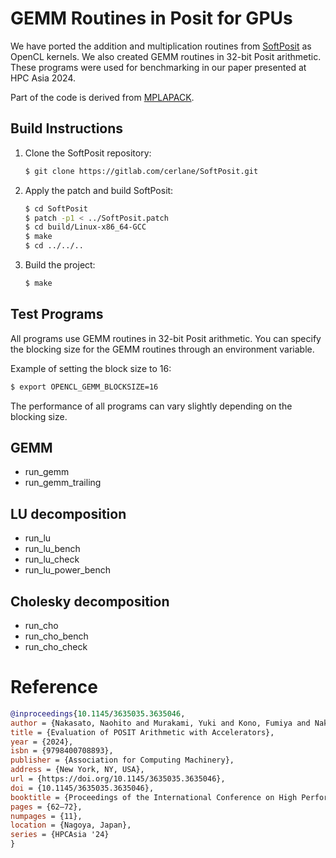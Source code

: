 # GEMM Routines in Posit for GPUs

We have ported the addition and multiplication routines from [SoftPosit](https://gitlab.com/cerlane/SoftPosit.git) as OpenCL kernels. We also created GEMM routines in 32-bit Posit arithmetic. These programs were used for benchmarking in our paper presented at HPC Asia 2024.

Part of the code is derived from [MPLAPACK](https://github.com/nakatamaho/mplapack).

## Build Instructions

1. Clone the SoftPosit repository:
    ```bash
    $ git clone https://gitlab.com/cerlane/SoftPosit.git
    ```

2. Apply the patch and build SoftPosit:
    ```bash
    $ cd SoftPosit
    $ patch -p1 < ../SoftPosit.patch
    $ cd build/Linux-x86_64-GCC
    $ make
    $ cd ../../..
    ```

3. Build the project:
    ```bash
    $ make
    ```

## Test Programs

All programs use GEMM routines in 32-bit Posit arithmetic. You can specify the blocking size for the GEMM routines through an environment variable.

Example of setting the block size to 16:
```bash
$ export OPENCL_GEMM_BLOCKSIZE=16
```

The performance of all programs can vary slightly depending on the blocking size.

## GEMM
- run_gemm
- run_gemm_trailing

## LU decomposition
- run_lu
- run_lu_bench
- run_lu_check
- run_lu_power_bench

## Cholesky decomposition
- run_cho 
- run_cho_bench
- run_cho_check

# Reference 
```bibtex
@inproceedings{10.1145/3635035.3635046,
author = {Nakasato, Naohito and Murakami, Yuki and Kono, Fumiya and Nakata, Maho},
title = {Evaluation of POSIT Arithmetic with Accelerators},
year = {2024},
isbn = {9798400708893},
publisher = {Association for Computing Machinery},
address = {New York, NY, USA},
url = {https://doi.org/10.1145/3635035.3635046},
doi = {10.1145/3635035.3635046},
booktitle = {Proceedings of the International Conference on High Performance Computing in Asia-Pacific Region},
pages = {62–72},
numpages = {11},
location = {Nagoya, Japan},
series = {HPCAsia '24}
}
```
